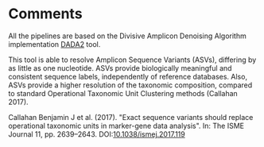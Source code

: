 # Comments
All the pipelines are based on the Divisive Amplicon Denoising Algorithm implementation [DADA2](https://benjjneb.github.io/dada2/index.html) tool. 

This tool is able to resolve Amplicon Sequence Variants (ASVs), differing by as little as one nucleotide. 
ASVs provide biologically meaningful and consistent sequence labels, independently of reference databases. Also, ASVs provide a higher resolution of the taxonomic composition, compared to standard Operational Taxonomic Unit Clustering methods (Callahan 2017).

Callahan Benjamin J et al. (2017). "Exact sequence variants should replace operational taxonomic units in marker-gene data analysis". In: The ISME Journal 11, pp. 2639–2643. DOI:[10.1038/ismej.2017.119](https://www.nature.com/articles/ismej2017119)

